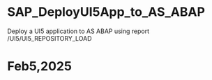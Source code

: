 # SAP_DeployUI5App_to_AS_ABAP

Deploy a UI5 application to AS ABAP using report /UI5/UI5_REPOSITORY_LOAD

# Feb5,2025
